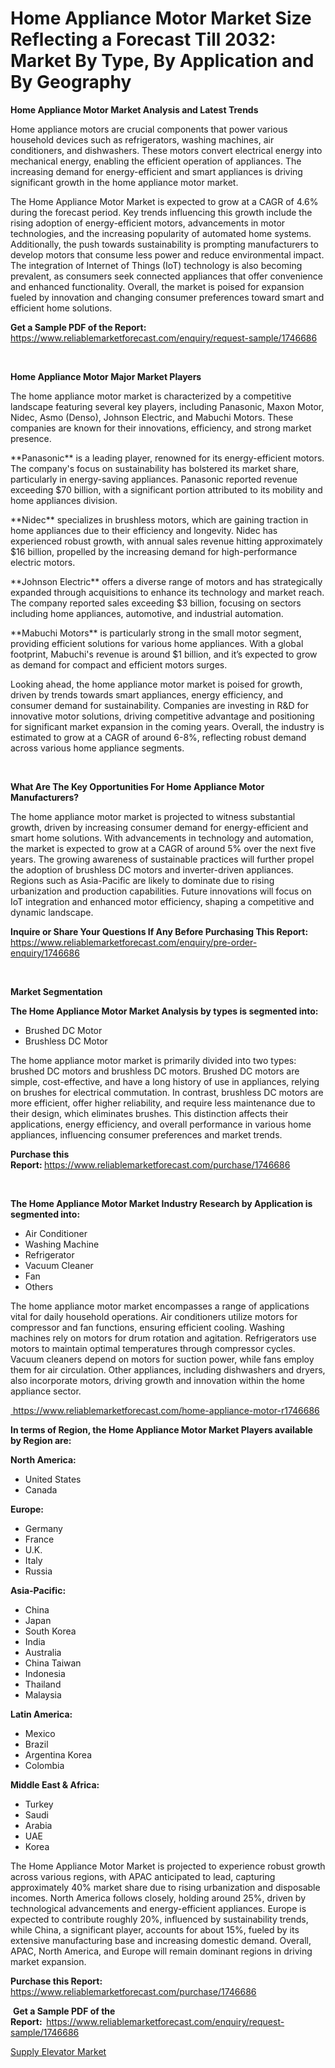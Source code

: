 <p><h1>Home Appliance Motor Market Size Reflecting a Forecast Till 2032: Market By Type, By Application and By Geography</h1></p><p><strong>Home Appliance Motor Market Analysis and Latest Trends</strong></p>
<p><p>Home appliance motors are crucial components that power various household devices such as refrigerators, washing machines, air conditioners, and dishwashers. These motors convert electrical energy into mechanical energy, enabling the efficient operation of appliances. The increasing demand for energy-efficient and smart appliances is driving significant growth in the home appliance motor market.</p><p>The Home Appliance Motor Market is expected to grow at a CAGR of 4.6% during the forecast period. Key trends influencing this growth include the rising adoption of energy-efficient motors, advancements in motor technologies, and the increasing popularity of automated home systems. Additionally, the push towards sustainability is prompting manufacturers to develop motors that consume less power and reduce environmental impact. The integration of Internet of Things (IoT) technology is also becoming prevalent, as consumers seek connected appliances that offer convenience and enhanced functionality. Overall, the market is poised for expansion fueled by innovation and changing consumer preferences toward smart and efficient home solutions.</p></p>
<p><strong>Get a Sample PDF of the Report:&nbsp;</strong> <a href="https://www.reliablemarketforecast.com/enquiry/request-sample/1746686?utm_campaign=2193&utm_medium=2&utm_source=Github&utm_content=ia&utm_term=18022025&utm_id=home-appliance-motor">https://www.reliablemarketforecast.com/enquiry/request-sample/1746686</a></p>
<p>&nbsp;</p>
<p><strong>Home Appliance Motor Major Market Players</strong></p>
<p><p>The home appliance motor market is characterized by a competitive landscape featuring several key players, including Panasonic, Maxon Motor, Nidec, Asmo (Denso), Johnson Electric, and Mabuchi Motors. These companies are known for their innovations, efficiency, and strong market presence.</p><p>**Panasonic** is a leading player, renowned for its energy-efficient motors. The company's focus on sustainability has bolstered its market share, particularly in energy-saving appliances. Panasonic reported revenue exceeding $70 billion, with a significant portion attributed to its mobility and home appliances division.</p><p>**Nidec** specializes in brushless motors, which are gaining traction in home appliances due to their efficiency and longevity. Nidec has experienced robust growth, with annual sales revenue hitting approximately $16 billion, propelled by the increasing demand for high-performance electric motors.</p><p>**Johnson Electric** offers a diverse range of motors and has strategically expanded through acquisitions to enhance its technology and market reach. The company reported sales exceeding $3 billion, focusing on sectors including home appliances, automotive, and industrial automation.</p><p>**Mabuchi Motors** is particularly strong in the small motor segment, providing efficient solutions for various home appliances. With a global footprint, Mabuchi's revenue is around $1 billion, and it’s expected to grow as demand for compact and efficient motors surges.</p><p>Looking ahead, the home appliance motor market is poised for growth, driven by trends towards smart appliances, energy efficiency, and consumer demand for sustainability. Companies are investing in R&D for innovative motor solutions, driving competitive advantage and positioning for significant market expansion in the coming years. Overall, the industry is estimated to grow at a CAGR of around 6-8%, reflecting robust demand across various home appliance segments.</p></p>
<p>&nbsp;</p>
<p><strong>What Are The Key Opportunities For Home Appliance Motor Manufacturers?</strong></p>
<p><p>The home appliance motor market is projected to witness substantial growth, driven by increasing consumer demand for energy-efficient and smart home solutions. With advancements in technology and automation, the market is expected to grow at a CAGR of around 5% over the next five years. The growing awareness of sustainable practices will further propel the adoption of brushless DC motors and inverter-driven appliances. Regions such as Asia-Pacific are likely to dominate due to rising urbanization and production capabilities. Future innovations will focus on IoT integration and enhanced motor efficiency, shaping a competitive and dynamic landscape.</p></p>
<p><strong>Inquire or Share Your Questions If Any Before Purchasing This Report:</strong> <a href="https://www.reliablemarketforecast.com/enquiry/pre-order-enquiry/1746686?utm_campaign=2193&utm_medium=2&utm_source=Github&utm_content=ia&utm_term=18022025&utm_id=home-appliance-motor">https://www.reliablemarketforecast.com/enquiry/pre-order-enquiry/1746686</a></p>
<p>&nbsp;</p>
<p><strong>Market Segmentation</strong></p>
<p><strong>The Home Appliance Motor Market Analysis by types is segmented into:</strong></p>
<p><ul><li>Brushed DC Motor</li><li>Brushless DC Motor</li></ul></p>
<p><p>The home appliance motor market is primarily divided into two types: brushed DC motors and brushless DC motors. Brushed DC motors are simple, cost-effective, and have a long history of use in appliances, relying on brushes for electrical commutation. In contrast, brushless DC motors are more efficient, offer higher reliability, and require less maintenance due to their design, which eliminates brushes. This distinction affects their applications, energy efficiency, and overall performance in various home appliances, influencing consumer preferences and market trends.</p></p>
<p><strong>Purchase this Report:&nbsp;</strong><a href="https://www.reliablemarketforecast.com/purchase/1746686?utm_campaign=2193&utm_medium=2&utm_source=Github&utm_content=ia&utm_term=18022025&utm_id=home-appliance-motor">https://www.reliablemarketforecast.com/purchase/1746686</a></p>
<p>&nbsp;</p>
<p><strong>The Home Appliance Motor Market Industry Research by Application is segmented into:</strong></p>
<p><ul><li>Air Conditioner</li><li>Washing Machine</li><li>Refrigerator</li><li>Vacuum Cleaner</li><li>Fan</li><li>Others</li></ul></p>
<p><p>The home appliance motor market encompasses a range of applications vital for daily household operations. Air conditioners utilize motors for compressor and fan functions, ensuring efficient cooling. Washing machines rely on motors for drum rotation and agitation. Refrigerators use motors to maintain optimal temperatures through compressor cycles. Vacuum cleaners depend on motors for suction power, while fans employ them for air circulation. Other appliances, including dishwashers and dryers, also incorporate motors, driving growth and innovation within the home appliance sector.</p></p>
<p><a href="https://www.reliablemarketforecast.com/home-appliance-motor-r1746686?utm_campaign=2193&utm_medium=2&utm_source=Github&utm_content=ia&utm_term=18022025&utm_id=home-appliance-motor">&nbsp;https://www.reliablemarketforecast.com/home-appliance-motor-r1746686</a></p>
<p><strong>In terms of Region, the Home Appliance Motor Market Players available by Region are:</strong></p>
<p>
    <p> <strong> North America: </strong>
        <ul>
            <li>United States</li>
            <li>Canada</li>
        </ul>
        </p> 
    <p> <strong> Europe: </strong>
        <ul>
            <li>Germany</li>
            <li>France</li>
            <li>U.K.</li>
            <li>Italy</li>
            <li>Russia</li>
        </ul>
        </p> 
    <p> <strong> Asia-Pacific: </strong>
        <ul>
            <li>China</li>
            <li>Japan</li>
            <li>South Korea</li>
            <li>India</li>
            <li>Australia</li>
            <li>China Taiwan</li>
            <li>Indonesia</li>
            <li>Thailand</li>
            <li>Malaysia</li>
        </ul>
        </p> 
    <p> <strong> Latin America: </strong>
        <ul>
            <li>Mexico</li>
            <li>Brazil</li>
            <li>Argentina Korea</li>
            <li>Colombia</li>
        </ul>
        </p> 
    <p> <strong> Middle East & Africa: </strong>
        <ul>
            <li>Turkey</li>
            <li>Saudi</li>
            <li>Arabia</li>
            <li>UAE</li>
            <li>Korea</li>
        </ul>
    </p>
    </p>
<p><p>The Home Appliance Motor Market is projected to experience robust growth across various regions, with APAC anticipated to lead, capturing approximately 40% market share due to rising urbanization and disposable incomes. North America follows closely, holding around 25%, driven by technological advancements and energy-efficient appliances. Europe is expected to contribute roughly 20%, influenced by sustainability trends, while China, a significant player, accounts for about 15%, fueled by its extensive manufacturing base and increasing domestic demand. Overall, APAC, North America, and Europe will remain dominant regions in driving market expansion.</p></p>
<p><strong>Purchase this Report: </strong><a href="https://www.reliablemarketforecast.com/purchase/1746686?utm_campaign=2193&utm_medium=2&utm_source=Github&utm_content=ia&utm_term=18022025&utm_id=home-appliance-motor">https://www.reliablemarketforecast.com/purchase/1746686</a></p>
<p>&nbsp;<strong>Get a Sample PDF of the Report:&nbsp;&nbsp;</strong><a href="https://www.reliablemarketforecast.com/enquiry/request-sample/1746686?utm_campaign=2193&utm_medium=2&utm_source=Github&utm_content=ia&utm_term=18022025&utm_id=home-appliance-motor">https://www.reliablemarketforecast.com/enquiry/request-sample/1746686</a></p>
<p><strong></strong></p>
<p><p><a href="https://github.com/millionkaryn68/Market-Research-Report-List-1/blob/main/supply-elevator-market.md?utm_campaign=2193&utm_medium=2&utm_source=Github&utm_content=ia&utm_term=18022025&utm_id=home-appliance-motor">Supply Elevator Market</a></p></p>